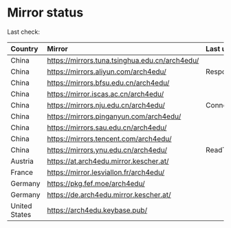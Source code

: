 <script src="./time.js"></script>
# Mirror status
Last check: <script type="text/javascript">localize(1666405642.3623002);</script>

|Country|Mirror|Last update|
|:------|:-----|:----------|
|China|https://mirrors.tuna.tsinghua.edu.cn/arch4edu/|<script type="text/javascript">localize(1666378247);</script>|
|China|https://mirrors.aliyun.com/arch4edu/|Response 404|
|China|https://mirrors.bfsu.edu.cn/arch4edu/|<script type="text/javascript">localize(1666378247);</script>|
|China|https://mirror.iscas.ac.cn/arch4edu/|<script type="text/javascript">localize(1666378247);</script>|
|China|https://mirrors.nju.edu.cn/arch4edu/|ConnectTimeout|
|China|https://mirrors.pinganyun.com/arch4edu/|<script type="text/javascript">localize(1666378247);</script>|
|China|https://mirrors.sau.edu.cn/arch4edu/|<script type="text/javascript">localize(1650446957);</script>|
|China|https://mirrors.tencent.com/arch4edu/|<script type="text/javascript">localize(1666335550);</script>|
|China|https://mirrors.ynu.edu.cn/arch4edu/|ReadTimeout|
|Austria|https://at.arch4edu.mirror.kescher.at/|<script type="text/javascript">localize(1666378247);</script>|
|France|https://mirror.lesviallon.fr/arch4edu/|<script type="text/javascript">localize(1666378247);</script>|
|Germany|https://pkg.fef.moe/arch4edu/|<script type="text/javascript">localize(1666378247);</script>|
|Germany|https://de.arch4edu.mirror.kescher.at/|<script type="text/javascript">localize(1666378247);</script>|
|United States|https://arch4edu.keybase.pub/|<script type="text/javascript">localize(1666335550);</script>|

<script src="./tablefilter/tablefilter.js"></script>
<script src="./table.js"></script>